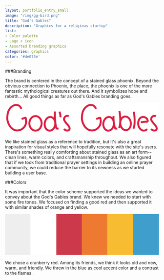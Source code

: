 ```yaml
---
layout: portfolio_entry_small
image: "/img/gg-bird.png"
title: "God's Gables"
description: "Graphics for a religious startup"
list:
- Color palette
- Logo + icon
- Assorted branding graphics
categories: graphics
color: '#de073e'
---
```


###Branding

The brand is centered in the concept of a stained glass phoenix. Beyond the obvious
connection to Phoenix, the place, the phoenix is one of the more fantastic
mythological creatures out there.  And it symbolizes hope and rebirth... All good
things as far as God's Gables branding goes.

![Logo](/img/gg-logo.png)

We like stained glass as a reference to tradition, but it's also a
great inspiration for visual styles that will hopefully resonate with the site's
users. There's something really comforting about stained glass as an art
form--clean lines, warm colors, and craftsmanship throughout. We also figured that if we
took from traditional prayer settings in building an online prayer community, we
could reduce the barrier to its newness as we started building a user base.

###Colors

It was important that the color scheme supported the ideas we wanted to convey
about the God's Gables brand. We knew we needed to start with some fire tones. We focused
on finding a good red and then supported it with similar shades of orange
and yellow.

![Color palette](/img/gg-colors.png)

We chose a cranberry red. Among its friends, we think it looks old and
new, warm, and friendly. We threw in the blue as cool accent color and a contrast
to the flames.
